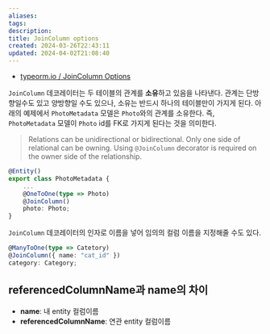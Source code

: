 ```yaml
---
aliases: 
tags: 
description:
title: JoinColumn options
created: 2024-03-26T22:43:11
updated: 2024-04-02T21:08:40
---
```

- [typeorm.io / JoinColumn Options](https://typeorm.io/relations#joincolumn-options)

`JoinColumn` 데코레이터는 두 테이블의 관계를 **소유**하고 있음을 나타낸다. 관계는 단방향일수도 있고 양방향일 수도 있으나, 소유는 반드시 하나의 테이블만이 가지게 된다. 아래의 예제에서 `PhotoMetadata` 모델은 `Photo`와의 관계를 소유한다. 즉, `PhotoMetadata` 모델이 `Photo` id를 FK로 가지게 된다는 것을 의미한다.

> Relations can be unidirectional or bidirectional. Only one side of relational can be owning. Using `@JoinColumn` decorator is required on the owner side of the relationship.

```ts
@Entity()
export class PhotoMetadata {
	...
	@OneToOne(type => Photo)
	@JoinColumn()
	photo: Photo;
}
```

`JoinColumn` 데코레이터의 인자로 이름을 넣어 임의의 컬럼 이름을 지정해줄 수도 있다.

```typescript
@ManyToOne(type => Catetory)
@JoinColumn({ name: "cat_id" })
category: Category;
```

## referencedColumnName과 name의 차이

- **name**: 내 entity 컬럼이름
- **referencedColumnName**: 연관 entity 컬럼이름
